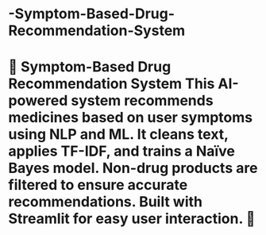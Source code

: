 # -Symptom-Based-Drug-Recommendation-System
# 💊 Symptom-Based Drug Recommendation System    This AI-powered system recommends medicines based on user symptoms using NLP and ML. It cleans text, applies TF-IDF, and trains a Naïve Bayes model. Non-drug products are filtered to ensure accurate recommendations. Built with Streamlit for easy user interaction. 🚀
